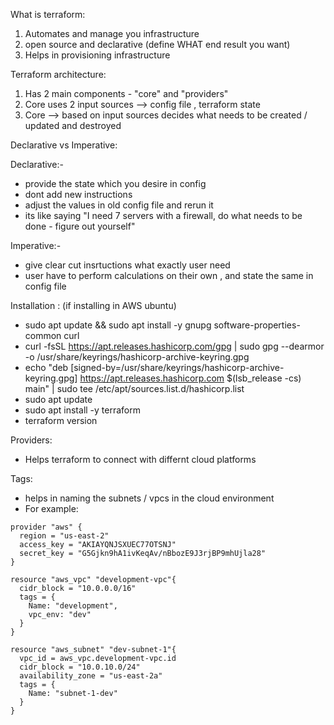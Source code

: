 What is terraform:

1. Automates and manage you infrastructure
2. open source and declarative (define WHAT end result you want)
3. Helps in provisioning infrastructure

Terraform architecture:
1. Has 2 main components - "core" and "providers"
2. Core uses 2 input sources --> config file , terraform state
3. Core --> based on input sources decides what needs to be created / updated and destroyed

Declarative vs Imperative:

  Declarative:-
  
  - provide the state which you desire in config
  - dont add new instructions
  - adjust the values in old config file and rerun it
  - its like saying "I need 7 servers with a firewall, do what needs to be done - figure out yourself" 
  

  Imperative:-
  
  - give clear cut insrtuctions what exactly user need
  - user have to perform calculations on their own , and state the same in config file


Installation :
(if installing in AWS ubuntu)

 - sudo apt update && sudo apt install -y gnupg software-properties-common curl
 - curl -fsSL https://apt.releases.hashicorp.com/gpg | sudo gpg --dearmor -o /usr/share/keyrings/hashicorp-archive-keyring.gpg
 - echo "deb [signed-by=/usr/share/keyrings/hashicorp-archive-keyring.gpg] https://apt.releases.hashicorp.com $(lsb_release -cs) main" | sudo tee /etc/apt/sources.list.d/hashicorp.list
 - sudo apt update
 - sudo apt install -y terraform
 - terraform version

Providers:
 - Helps terraform to connect with differnt cloud platforms

Tags:
 - helps in naming the subnets / vpcs in the cloud environment
 - For example:
  ``` 
  provider "aws" {
    region = "us-east-2"
    access_key = "AKIAYQNJSXUEC77OTSNJ"
    secret_key = "G5Gjkn9hA1ivKeqAv/nBbozE9J3rjBP9mhUjla28"
  }
  
  resource "aws_vpc" "development-vpc"{
    cidr_block = "10.0.0.0/16"
    tags = {
      Name: "development",
      vpc_env: "dev"
    }
  }
  
  resource "aws_subnet" "dev-subnet-1"{
    vpc_id = aws_vpc.development-vpc.id
    cidr_block = "10.0.10.0/24"
    availability_zone = "us-east-2a"
    tags = {
      Name: "subnet-1-dev"
    }
  }
  ```

